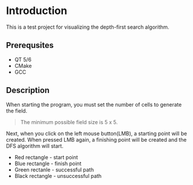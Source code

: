 # Introduction
This is a test project for visualizing the depth-first search algorithm.
## Prerequsites
 * QT 5/6
 * CMake
 * GCC

## Description
When starting the program, you must set the number of cells to generate the field.

> The minimum possible field size is 5 x 5.

Next, when you click on the left mouse button(LMB), a starting point will be created. When pressed LMB again, a finishing point will be created and the DFS algorithm will start.

* Red rectangle - start point
* Blue rectangle - finish point
* Green rectanle - successful path
* Black rectangle - unsuccessful path
